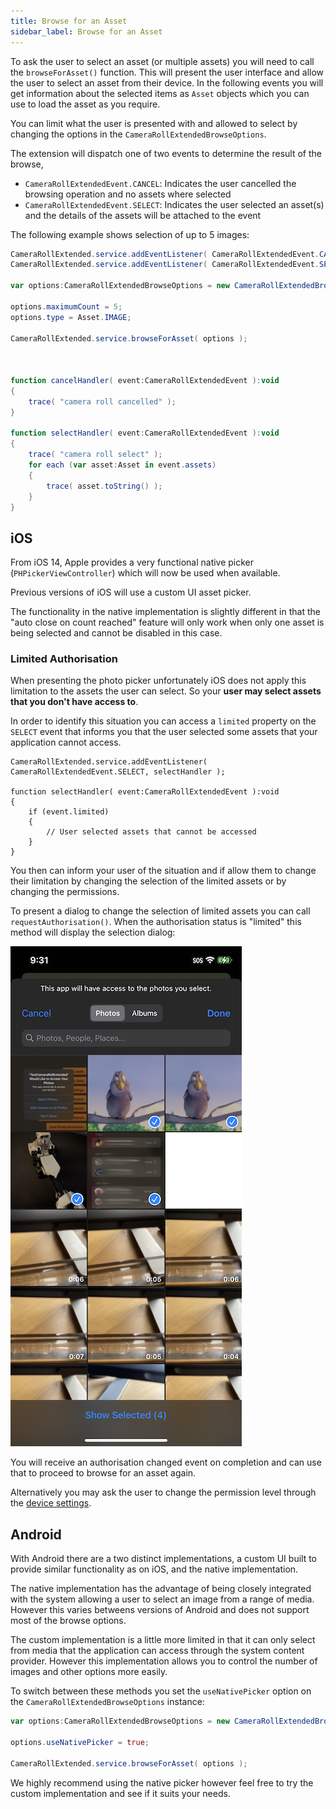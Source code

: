 ```yaml
---
title: Browse for an Asset
sidebar_label: Browse for an Asset
---
```


To ask the user to select an asset (or multiple assets) you will need to call the `browseForAsset()` function. 
This will present the user interface and allow the user to select an asset from their device. In the following events you will get information about the selected items as `Asset` objects which you can use to load the asset as you require. 

You can limit what the user is presented with and allowed to select by changing the options in the `CameraRollExtendedBrowseOptions`.

The extension will dispatch one of two events to determine the result of the browse,

- `CameraRollExtendedEvent.CANCEL`: Indicates the user cancelled the browsing operation and no assets where selected
- `CameraRollExtendedEvent.SELECT`: Indicates the user selected an asset(s) and the details of the assets will be attached to the event

The following example shows selection of up to 5 images:

```actionscript
CameraRollExtended.service.addEventListener( CameraRollExtendedEvent.CANCEL, cancelHandler );
CameraRollExtended.service.addEventListener( CameraRollExtendedEvent.SELECT, selectHandler );

var options:CameraRollExtendedBrowseOptions = new CameraRollExtendedBrowseOptions();

options.maximumCount = 5;
options.type = Asset.IMAGE;

CameraRollExtended.service.browseForAsset( options );



function cancelHandler( event:CameraRollExtendedEvent ):void
{
	trace( "camera roll cancelled" );
}

function selectHandler( event:CameraRollExtendedEvent ):void
{
	trace( "camera roll select" );
	for each (var asset:Asset in event.assets)
	{
		trace( asset.toString() );
	}
}
```


## iOS

From iOS 14, Apple provides a very functional native picker (`PHPickerViewController`) which will now be used when available. 

Previous versions of iOS will use a custom UI asset picker. 

The functionality in the native implementation is slightly different in that the "auto close on count reached" feature will only work when only one asset is being selected and cannot be disabled in this case. 


### Limited Authorisation

When presenting the photo picker unfortunately iOS does not apply this limitation to the assets the user can select. So your **user may select assets that you don't have access to**.

In order to identify this situation you can access a `limited` property on the `SELECT` event that informs you that the user selected some assets that your application cannot access. 

```as3
CameraRollExtended.service.addEventListener( CameraRollExtendedEvent.SELECT, selectHandler );

function selectHandler( event:CameraRollExtendedEvent ):void
{
	if (event.limited)
	{
		// User selected assets that cannot be accessed
	}
}
```

You then can inform your user of the situation and if allow them to change their limitation by changing the selection of the limited assets or by changing the permissions.

To present a dialog to change the selection of limited assets you can call `requestAuthorisation()`. When the authorisation status is "limited" this method will display the selection dialog:

![](images/ios-permission-dialog-selection.png)

You will receive an authorisation changed event on completion and can use that to proceed to browse for an asset again. 


Alternatively you may ask the user to change the permission level through the [device settings](request-authorisation.md#device-settings).





## Android

With Android there are a two distinct implementations, a custom UI built to provide similar functionality as on iOS, and the native implementation.

The native implementation has the advantage of being closely integrated with the system allowing a user to select an image from a range of media. However this varies betweens versions of Android and does not support most of the browse options.

The custom implementation is a little more limited in that it can only select from media that the application can access through the system content provider. However this implementation allows you to control the number of images and other options more easily.

To switch between these methods you set the `useNativePicker` option on the `CameraRollExtendedBrowseOptions` instance:

```actionscript
var options:CameraRollExtendedBrowseOptions = new CameraRollExtendedBrowseOptions();

options.useNativePicker = true;

CameraRollExtended.service.browseForAsset( options );
```

We highly recommend using the native picker however feel free to try the custom implementation and see if it suits your needs.